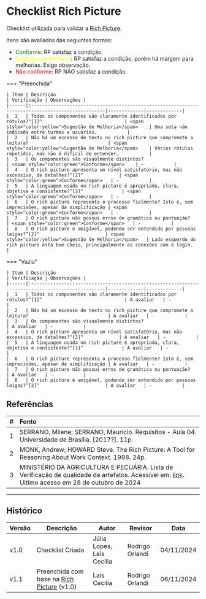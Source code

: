 # Checklist Rich Picture

Checklist utilizada para validar a [Rich Picture](./rich_picture.md).

Itens são avaliados das seguintes formas:

* <span style="color:green">Conforme</span>: RP satisfaz a condição.
* <span style="color:yellow">Sugestão de Melhoria</span>: RP satisfaz a condição, porém há margem para melhorias. Exige observação.
* <span style="color:red">Não conforme</span>: RP NÃO satisfaz a condição.

=== "Preenchida"

    | Item | Descrição                                                                                        | Verificação | Observações |
    |------|:-------------------------------------------------------------------------------------------------|-------------|-------------|
    |  1   | Todos os componentes são claramente identificados por rótulos?^[1]^                              | <span style="color:yellow">Sugestão de Melhoria</span>    | Uma seta não indicada entre turmas e usuários.           |
    |  2   | Não há um excesso de texto no rich picture que compromete a leitura?                             | <span style="color:yellow">Sugestão de Melhoria</span>    | Vários rótulos repetidos, mas não é dificil de entender.           |
    |  3   | Os componentes são visualmente distintos?                                                        | <span style="color:green">Conforme</span>    | -           |
    |  4   | O rich picture apresenta um nível satisfatório, mas não excessivo, de detalhes?^[2]^             | <span style="color:green">Conforme</span>   | -           |
    |  5   | A linguagem usada no rich picture é apropriada, clara, objetiva e consistente?^[3]^              | <span style="color:green">Conforme</span>   | -           |
    |  6   | O rich picture representa o processo fielmente? Isto é, sem imprecisões, apesar da simplificação | <span style="color:green">Conforme</span>   | -           |
    |  7   | O rich picture não possui erros de gramática ou pontuação?                                       | <span style="color:green">Conforme</span>   | -           |
    |  8   | O rich picture é amigável, podendo ser entendido por pessoas leigas?^[2]^                        | <span style="color:yellow">Sugestão de Melhoria</span>   | Lado esquerdo do rich picture está bem cheio, principalmente as conexões com o login.           |

=== "Vazia"

    | Item | Descrição                                                                                        | Verificação | Observações |
    |------|:-------------------------------------------------------------------------------------------------|-------------|-------------|
    |  1   | Todos os componentes são claramente identificados por rótulos?^[1]^                              | A avaliar   | -           |
    |  2   | Não há um excesso de texto no rich picture que compromete a leitura?                             | A avaliar   | -           |
    |  3   | Os componentes são visualmente distintos?                                                        | A avaliar   | -           |
    |  4   | O rich picture apresenta um nível satisfatório, mas não excessivo, de detalhes?^[2]^             | A avaliar   | -           |
    |  5   | A linguagem usada no rich picture é apropriada, clara, objetiva e consistente?^[3]^              | A avaliar   | -           |
    |  6   | O rich picture representa o processo fielmente? Isto é, sem imprecisões, apesar da simplificação | A avaliar   | -           |
    |  7   | O rich picture não possui erros de gramática ou pontuação?                                       | A avaliar   | -           |
    |  8   | O rich picture é amigável, podendo ser entendido por pessoas leigas?^[2]^                        | A avaliar   | -           |


## Referências

| # | Fonte |
|---|:------|
| 1 | SERRANO, Milene; SERRANO, Maurício. Requisitos - Aula 04. Universidade de Brasília. [2017?]. 11p. |
| 2 | MONK, Andrew; HOWARD Steve. The Rich Picture: A Tool for Reasoning About Work Context. 1998. 24p. |
| 3 | MINISTÉRIO DA AGRICULTURA E PECUÁRIA. Lista de Verificação de qualidade de artefatos. Acessível em: [link](https://www.gov.br/agricultura/pt-br/acesso-a-informacao/licitacoes-e-contratos/edital/2019/pregao-eletronico-no-05-2018/diretrizes/lista-de-verificacao-da-qualidade-de-artefatos-checklist-agil.xls/view). Ultimo acesso em 28 de outubro de 2024 |

---

## Histórico

| Versão | Descrição                  | Autor                         | Revisor | Data       |
|--------|----------------------------|-------------------------------|---------|------------|
| v1.0   | Checklist Criada           | Júlia Lopes, Laís Cecília     | Rodrigo Orlandi       | 04/11/2024 |
| v1.1   | Preenchida com base na [Rich Picture](./rich_picture.md) (v1.0)| Laís Cecília | Rodrigo Orlandi | 06/11/2024 |